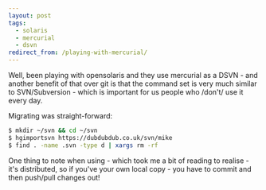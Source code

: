 ```yaml
---
layout: post
tags:
  - solaris
  - mercurial
  - dsvn
redirect_from: /playing-with-mercurial/
---
```


Well, been playing with opensolaris and they use mercurial as a DSVN - and another benefit of that over git is that the command set is very much similar to SVN/Subversion - which is important for us people who /don't/ use it every day.

Migrating was straight-forward:

```bash
$ mkdir ~/svn && cd ~/svn
$ hgimportsvn https://dubdubdub.co.uk/svn/mike
$ find . -name .svn -type d | xargs rm -rf
```
One thing to note when using - which took me a bit of reading to realise - it's distributed, so if you've your own local copy - you have to commit and then push/pull changes out!
